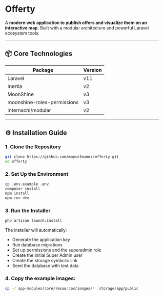 # Offerty

A **modern web application to publish offers and visualize them on an interactive map.** Built with a modular architecture and powerful Laravel ecosystem tools.

---

## 📦 **Core Technologies**

| Package                     | Version |
| --------------------------- | ------- |
| Laravel                     | v11     |
| Inertia                     | v2      |
| MoonShine                   | v3      |
| moonshine-roles-permissions | v3      |
| internachi/modular          | v2      |

---

## ⚙️ **Installation Guide**

### 1. Clone the Repository

```bash
git clone https://github.com/maycolmunoz/offerty.git
cd offerty
```

### 2. Set Up the Environment

```bash
cp .env.example .env
composer install
npm install
npm run dev
```

### 3. Run the Installer

```bash
php artisan launch:install
```

The installer will automatically:

- Generate the application key
- Run database migrations
- Set up permissions and the superadmin role
- Create the initial Super Admin user
- Create the storage symbolic link
- Seed the database with test data

### 4. Copy the example images:

```bash
cp -r app-modules/core/resources/images/*  storage/app/public
```

